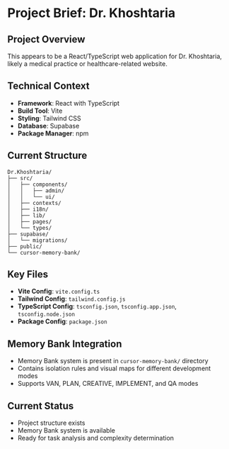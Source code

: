 # Project Brief: Dr. Khoshtaria

## Project Overview
This appears to be a React/TypeScript web application for Dr. Khoshtaria, likely a medical practice or healthcare-related website.

## Technical Context
- **Framework**: React with TypeScript
- **Build Tool**: Vite
- **Styling**: Tailwind CSS
- **Database**: Supabase
- **Package Manager**: npm

## Current Structure
```
Dr.Khoshtaria/
├── src/
│   ├── components/
│   │   ├── admin/
│   │   └── ui/
│   ├── contexts/
│   ├── i18n/
│   ├── lib/
│   ├── pages/
│   └── types/
├── supabase/
│   └── migrations/
├── public/
└── cursor-memory-bank/
```

## Key Files
- **Vite Config**: `vite.config.ts`
- **Tailwind Config**: `tailwind.config.js`
- **TypeScript Config**: `tsconfig.json`, `tsconfig.app.json`, `tsconfig.node.json`
- **Package Config**: `package.json`

## Memory Bank Integration
- Memory Bank system is present in `cursor-memory-bank/` directory
- Contains isolation rules and visual maps for different development modes
- Supports VAN, PLAN, CREATIVE, IMPLEMENT, and QA modes

## Current Status
- Project structure exists
- Memory Bank system is available
- Ready for task analysis and complexity determination 